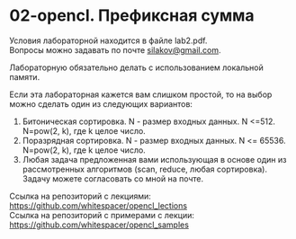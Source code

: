 # 02-opencl. Префиксная сумма

Условия лабораторной находится в файле lab2.pdf.  
Вопросы можно задавать по почте silakov@gmail.com.    

Лабораторную обязательно делать с использованием локальной памяти.

Если эта лабораторная кажется вам слишком простой, то на выбор можно сделать один из следующих вариантов:  
1. Битоническая сортировка. N - размер входных данных. N <=512. N=pow(2, k), где k целое число.
1. Поразрядная сортировка. N - размер входных данных. N <= 65536. N=pow(2, k), где k целое число.
1. Любая задача предложенная вами использующая в основе один из рассмотренных алгоритмов (scan, reduce, любая сортировка). Задачу можете согласовать со мной на почте.

Ссылка на репозиторий с лекциями: https://github.com/whitespacer/opencl_lections  
Ссылка на репозиторий с примерами c лекции: https://github.com/whitespacer/opencl_samples  
